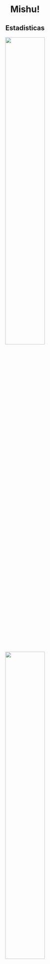 <h1 align = "center"> Mishu! </h1>

<h2 align = "center"> Estadisticas</h2>
<p align = "center">
<img height="50%" width="auto" src = "https://github-readme-stats.vercel.app/api?username=Tiramisush1&theme=dracula&show_icons=true&hide_border=false&count_private=true">
<img height="50%" width="auto" src = "https://github-readme-stats.vercel.app/api/top-langs/?username=Tiramisush1&theme=vue-dark&show_icons=true&hide_border=false&layout=compact">
<img height = "50%" width = "auto" src = "https://github-readme-stats.vercel.app/api/top-langs/?username=Tiramisush1&theme=vue-dark&show_icons=true&hide_border=true&layout=compac">
</p>

<h2 align = "center">Skills</h2>

<p align = "center">
<a><img alt="Bash" src="https://img.shields.io/badge/Bash-121011.svg?logo=gnu-bash&logoColor=white"></a>
<a><img alt="JavaScript" src="https://img.shields.io/badge/JavaScript-F7DF1E.svg?logo=javascript&logoColor=black"></a>
<a><img alt="Python" src="https://img.shields.io/badge/Python-14354C.svg?logo=python&logoColor=white"></a>
<a><img alt="CSS" src="https://img.shields.io/badge/CSS-1572B6.svg?logo=css3&logoColor=white"></a>
<a><img alt="CSS" src="https://img.shields.io/badge/PHP-P%20H%20P?style=flat&logo=php&logoColor=white&color=%23777BB4"></a>
<a><img alt='phpMyadmin' src='https://img.shields.io/badge/phpMyAdmin-Php?style=flat&logo=phpmyadmin&logoColor=white&color=%236C78AF'></a>

</p>


<h2 align = "center">Software</h2>
<p align = 'center'>
<a href="#"><img alt="Apache" src="https://img.shields.io/badge/Apache-D22128.svg?logo=apache&logoColor=white"></a>
<a href="#"><img alt="Debian" src="https://img.shields.io/badge/Debian-A81D33.svg?logo=debian&logoColor=white"></a>
<a href="#"><img alt="Ubuntu" src="https://img.shields.io/badge/Ubuntu-E95420.svg?logo=ubuntu&logoColor=white"></a>
<a href="#"><img alt="Visual Studio Code" src="https://img.shields.io/badge/Visual%20Studio%20Code-0078d7.svg?logo=visual-studio-code&logoColor=white"></a>
<a href="#"><img alt="OBS Studio" src="https://img.shields.io/badge/-OBS-302E31?logo=obs-studio&logoColor=white"></a>
<a href="#"><img alt="Git" src="https://img.shields.io/badge/Git-F05033.svg?logo=git&logoColor=white"></a>
</p>
